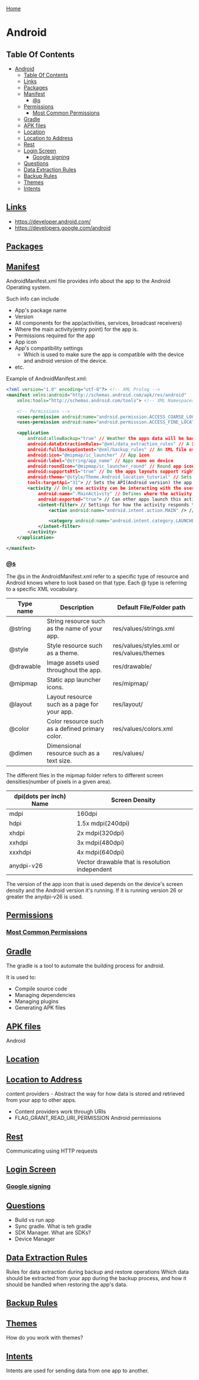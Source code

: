 [Home](./README.md)

# Android

## Table Of Contents
<!-- TOC -->

- [Android](#android)
  - [Table Of Contents](#table-of-contents)
  - [Links](#links)
  - [Packages](#packages)
  - [Manifest](#manifest)
    - [@s](#s)
  - [Permissions](#permissions)
    - [Most Common Permissions](#most-common-permissions)
  - [Gradle](#gradle)
  - [APK files](#apk-files)
  - [Location](#location)
  - [Location to Address](#location-to-address)
  - [Rest](#rest)
  - [Login Screen](#login-screen)
    - [Google signing](#google-signing)
  - [Questions](#questions)
  - [Data Extraction Rules](#data-extraction-rules)
  - [Backup Rules](#backup-rules)
  - [Themes](#themes)
  - [Intents](#intents)

<!-- /TOC -->

## [Links](#table-of-contents)
- https://developer.android.com/
- https://developers.google.com/android

## [Packages](#table-of-contents)

## [Manifest](#table-of-contents)
AndroidManifest.xml file provides info about the app to the Android Operating system.

Such info can include
- App's package name
- Version
- All components for the app(activities, services, broadcast receivers)
- Where the main activity(entry point) for the app is.
- Permissions required for the app
- App icon
- App's compatibility settings
  - Which is used to make sure the app is compatible with the device and android version of the device.
- etc.

Example of AndroidManifest.xml:
```xml
<?xml version="1.0" encoding="utf-8"?> <!-- XML Prolog -->
<manifest xmlns:android="http://schemas.android.com/apk/res/android"
    xmlns:tools="http://schemas.android.com/tools"> <!-- XML Namespaces -->

    <!-- Permissions -->
    <uses-permission android:name="android.permission.ACCESS_COARSE_LOCATION" />
    <uses-permission android:name="android.permission.ACCESS_FINE_LOCATION" />

    <application
        android:allowBackup="true" // Weather the apps data will be backup. This includes settings, app specific files like images and documents, etc
        android:dataExtractionRules="@xml/data_extraction_rules" // A XML file used to define rules for data extraction during backup and restore operations.
        android:fullBackupContent="@xml/backup_rules" // An XML file used to contain the rules for which files and folders should be included or excluded during a full backup
        android:icon="@mipmap/ic_launcher" // App icon
        android:label="@string/app_name" // Apps name on device
        android:roundIcon="@mipmap/ic_launcher_round" // Round app icon
        android:supportsRtl="true" // Do the apps layouts support right to left languages. This will mirror and adjust the UI elements that use text.
        android:theme="@style/Theme.Android_location_tutorial" // Sets the theme of the app
        tools:targetApi="31"> // Sets the API(Android version) the app us built for
        <activity // Only one activity can be interacting with the user at once
            android:name=".MainActivity" // Defines where the activity is stored. The "." means that activity is in the same project as the manifest file
            android:exported="true"> // Can other apps launch this activity/app
            <intent-filter> // Settings for how the activity responds to different intents.
                <action android:name="android.intent.action.MAIN" /> // Sets this activity to be the main entry point of the app.

                <category android:name="android.intent.category.LAUNCHER" /> // This activity is meant to be the launch activity that is used when the launch icon is pressed.
            </intent-filter>
        </activity>
    </application>

</manifest>
```

### [@s](#table-of-contents)
The @s in the AndroidManifest.xml refer to a specific type of resource and Android knows where to look based on that type. Each @ type is referring to a specific XML vocabulary.

| Type name | Description                                     | Default File/Folder path                    |
|-----------|-------------------------------------------------|---------------------------------------------|
| @string   | String resource such as the name of your app.   | res/values/strings.xml                      |
| @style    | Style resource such as a theme.                 | res/values/styles.xml  or res/values/themes |
| @drawable | Image assets used throughout the app.           | res/drawable/                               |
| @mipmap   | Static app launcher icons.                      | res/mipmap/                                 |
| @layout   | Layout resource such as a page for your app.    | res/layout/                                 |
| @color    | Color resource such as a defined primary color. | res/values/colors.xml                       |
| @dimen    | Dimensional resource such as a text size.       | res/values/                                 |

The different files in the mipmap folder refers to different screen densities(number of pixels in a given area).

| dpi(dots per inch) Name | Screen Density                                 |
|-------------------------|------------------------------------------------|
| mdpi                    | 160dpi                                         |
| hdpi                    | 1.5x mdpi(240dpi)                              |
| xhdpi                   | 2x mdpi(320dpi)                                |
| xxhdpi                  | 3x mdpi(480dpi)                                |
| xxxhdpi                 | 4x mdpi(640dpi)                                |
| anydpi-v26              | Vector drawable that is resolution independent |

The version of the app icon that is used depends on the device's screen density and the Android version it's running. If it is running version 26 or greater the anydpi-v26 is used.

## [Permissions](#table-of-contents)
### [Most Common Permissions](#table-of-contents)

## [Gradle](#table-of-contents)
The gradle is a tool to automate the building process for android.

It is used to:
- Compile source code
- Managing dependencies
- Managing plugins
- Generating APK files

## [APK files](#table-of-contents)
Android 
## [Location](#table-of-contents)

## [Location to Address](#table-of-contents)

content providers - Abstract the way for how data is stored and retrieved from your app to other apps.
  - Content providers work through URIs
  - FLAG_GRANT_READ_URI_PERMISSION
Android permissions

## [Rest](#table-of-contents)
Communicating using HTTP requests

## [Login Screen](#table-of-contents)
### [Google signing](#table-of-contents)

## [Questions](#table-of-contents)
  - Build vs run app
  - Sync gradle. What is teh gradle
  - SDK Manager. What are SDKs?
  - Device Manager

## [Data Extraction Rules](#table-of-contents)
Rules for data extraction during backup and restore operations
Which data should be extracted from your app during the backup process, and how it should be handled when restoring the app's data.

## [Backup Rules](#table-of-contents)
<full-backup-content>
    <exclude domain="no-backup" />
    <exclude domain="cache" />
    <include domain="file" path="databases/" />
    <!-- Additional rules as needed -->
</full-backup-content>

## [Themes](#table-of-contents)
How do you work with themes?

## [Intents](#table-of-contents)
Intents are used for sending data from one app to another.